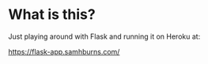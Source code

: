 # What is this?

Just playing around with Flask and running it on Heroku at:

https://flask-app.samhburns.com/
